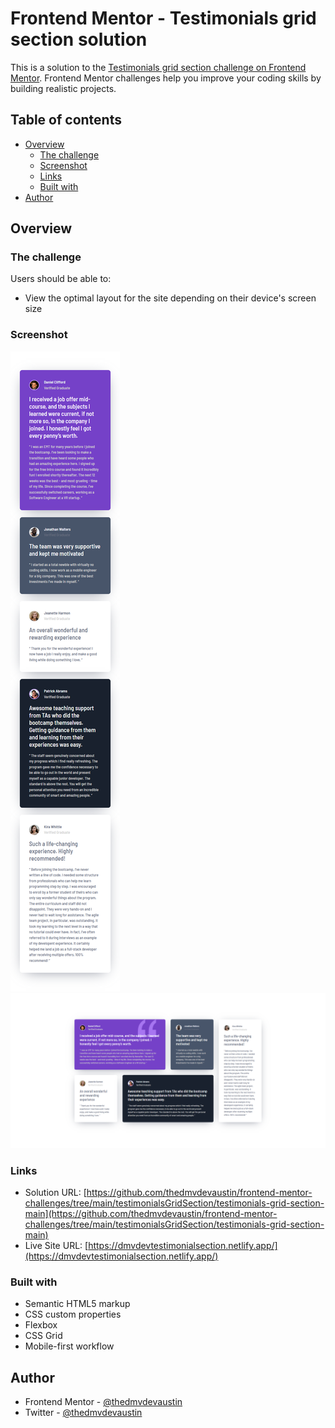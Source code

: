 # Frontend Mentor - Testimonials grid section solution

This is a solution to the [Testimonials grid section challenge on Frontend Mentor](https://www.frontendmentor.io/challenges/testimonials-grid-section-Nnw6J7Un7). Frontend Mentor challenges help you improve your coding skills by building realistic projects. 

## Table of contents

- [Overview](#overview)
  - [The challenge](#the-challenge)
  - [Screenshot](#screenshot)
  - [Links](#links)
  - [Built with](#built-with)
- [Author](#author)

## Overview

### The challenge

Users should be able to:

- View the optimal layout for the site depending on their device's screen size

### Screenshot

![mobile](./images/mobile.png)
![desktop](./images/desktop.png)

### Links

- Solution URL: [https://github.com/thedmvdevaustin/frontend-mentor-challenges/tree/main/testimonialsGridSection/testimonials-grid-section-main](https://github.com/thedmvdevaustin/frontend-mentor-challenges/tree/main/testimonialsGridSection/testimonials-grid-section-main)
- Live Site URL: [https://dmvdevtestimonialsection.netlify.app/](https://dmvdevtestimonialsection.netlify.app/)

### Built with

- Semantic HTML5 markup
- CSS custom properties
- Flexbox
- CSS Grid
- Mobile-first workflow

## Author

- Frontend Mentor - [@thedmvdevaustin](https://www.frontendmentor.io/profile/thedmvdevaustin)
- Twitter - [@thedmvdevaustin](https://www.twitter.com/thedmvdevaustin)

